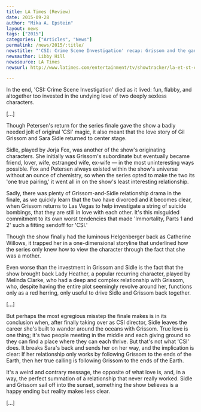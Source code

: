 ```yaml
---
title: LA Times (Review)
date: 2015-09-28
author: "Mika A. Epstein"
layout: news
tags: ["2015"]
categories: ["Articles", "News"]
permalink: /news/2015/:title/
newstitle: "'CSI: Crime Scene Investigation' recap: Grissom and the gang say goodbye"
newsauthor: Libby Hill  
newssource: LA Times  
newsurl: http://www.latimes.com/entertainment/tv/showtracker/la-et-st-csi-finale-recap-20150928-story.html  

---
```


In the end, 'CSI: Crime Scene Investigation' died as it lived: fun, flabby, and altogether too invested in the undying love of two deeply sexless characters. 

[...]

Though Petersen's return for the series finale gave the show a badly needed jolt of original 'CSI' magic, it also meant that the love story of Gil Grissom and Sara Sidle returned to center stage.

Sidle, played by Jorja Fox, was another of the show's originating characters. She initially was Grissom's subordinate but eventually became friend, lover, wife, estranged wife, ex-wife &#8212; in the most uninteresting ways possible. Fox and Petersen always existed within the show's universe without an ounce of chemistry, so when the series opted to make the two its 'one true pairing,' it went all in on the show's least interesting relationship.

Sadly, there was plenty of Grissom-and-Sidle relationship drama in the finale, as we quickly learn that the two have divorced and it becomes clear, when Grissom returns to Las Vegas to help investigate a string of suicide bombings, that they are still in love with each other. It's this misguided commitment to its own worst tendencies that made 'Immortality, Parts 1 and 2' such a fitting sendoff for 'CSI.'

Though the show finally had the luminous Helgenberger back as Catherine Willows, it trapped her in a one-dimensional storyline that underlined how the series only knew how to view the character through the fact that she was a mother.

Even worse than the investment in Grissom and Sidle is the fact that the show brought back Lady Heather, a popular recurring character, played by Melinda Clarke, who had a deep and complex relationship with Grissom, who, despite having the entire plot seemingly revolve around her, functions only as a red herring, only useful to drive Sidle and Grissom back together. 

[...]

But perhaps the most egregious misstep the finale makes is in its conclusion when, after finally taking over as CSI director, Sidle leaves the career she's built to wander around the oceans with Grissom. True love is one thing; it's two people meeting in the middle and each giving ground so they can find a place where they can each thrive. But that's not what 'CSI' does. It breaks Sara's back and sends her on her way, and the implication is clear: If her relationship only works by following Grissom to the ends of the Earth, then her true calling is following Grissom to the ends of the Earth.

It's a weird and contrary message, the opposite of what love is, and, in a way, the perfect summation of a relationship that never really worked. Sidle and Grissom sail off into the sunset, something the show believes is a happy ending but reality makes less clear.

[...]

